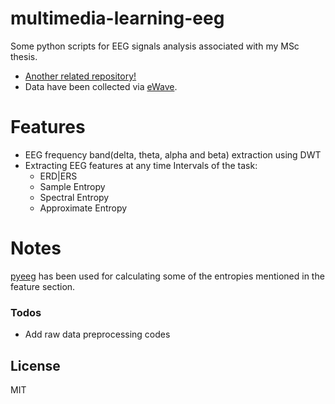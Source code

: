 # multimedia-learning-eeg
Some python scripts for EEG signals analysis associated with my MSc thesis.
- [Another related repository!](https://github.com/K-Hun/multimedia-learning-hci)
- Data have been collected via [eWave](https://sciencebeam.com/ewave-eeg-erp-81624/).

# Features
  - EEG frequency band(delta, theta, alpha and beta) extraction using DWT
  - Extracting EEG features at any time Intervals of the task:
    * ERD|ERS
    * Sample Entropy
    * Spectral Entropy
    * Approximate Entropy

# Notes
[pyeeg](https://github.com/forrestbao/pyeeg) has been used for calculating some of the entropies mentioned in the feature section.




### Todos

 - Add raw data preprocessing codes

License
----

MIT
